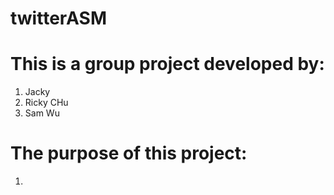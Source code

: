 # twitterASM

# This is a group project developed by:
  1. Jacky 
  2. Ricky CHu
  3. Sam Wu

# The purpose of this project:
  1. 
